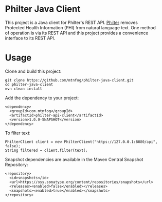 # Philter Java Client

This project is a Java client for Philter's REST API. [Philter](https://www.mtnfog.com/products/philter/) removes Protected Health Information (PHI) from natural language text. One method of operation is via its REST API and this project provides a convenience interface to its REST API.

# Usage

Clone and build this project:

```
git clone https://github.com/mtnfog/philter-java-client.git
cd philter-java-client
mvn clean install
```

Add the dependency to your project:

```
<dependency>
  <groupId>com.mtnfog</groupId>
  <artifactId>philter-api-client</artifactId>
  <version>1.0.0-SNAPSHOT</version>
</dependency>
```

To filter text:

```
PhilterClient client = new PhilterClient("https://127.0.0.1:8080/api", false);
String filtered = client.filter(text);
```

Snapshot dependencies are available in the Maven Central Snapshot Repository:

```
<repository>
  <id>snapshots</id>
  <url>https://oss.sonatype.org/content/repositories/snapshots</url>
  <releases><enabled>false</enabled></releases>
  <snapshots><enabled>true</enabled></snapshots>
</repository>
```
